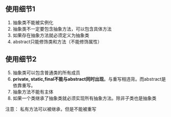 ## 使用细节1
1. 抽象类不能被实例化
2. 抽象类不一定要包含抽象方法，可以包含具体方法
3. 如果存在抽象方法就必须定义为抽象类
4. abstract只能修饰类和方法（不能修饰属性）

## 使用细节2
5. 抽象类可以包含普通类的所有成员
6. **private, static,final不能与abstract同时出现**。与重写相违背。而abstract是依靠重写。
7. 抽象方法不能有主体
8. 如果一个类继承了抽象类就必须实现所有抽象方法。除非子类也是抽象类


注意：
私有方法可以被继承，但是不能被重写
